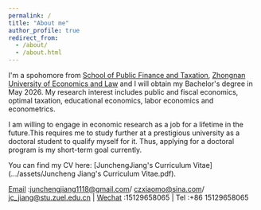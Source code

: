 ```yaml
---
permalink: /
title: "About me"
author_profile: true
redirect_from: 
  - /about/
  - /about.html
---
```


I'm a spohomore from [School of Public Finance and Taxation](https://csxy.zuel.edu.cn/), [Zhongnan University of Economics and Law](https://english.zuel.edu.cn/) and I will obtain my Bachelor's degree in May 2026. 
My research interest includes public and fiscal economics, optimal taxation, educational economics, labor economics and econometrics.

 I am willing to engage in economic research as a job for a lifetime in the future.This requires me to study further at a prestigious university as a doctoral student to qualify myself for it. Thus, applying for a doctoral program is my short-term goal currently. 
  
 You can find my CV here: [JunchengJiang's Curriculum Vitae](.../assets/Juncheng Jiang's Curriculum Vitae.pdf).

 [Email](mailto:junchengjiang1118@gmail.com) :junchengjiang1118@gmail.com/ czxiaomo@sina.com/ jc_jiang@stu.zuel.edu.cn | [Wechat](../images/vx.png) :15129658065 | Tel :+86 15129658065
